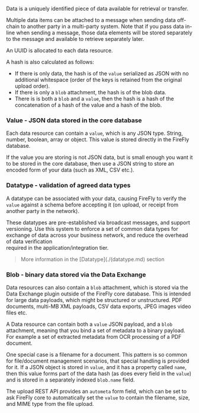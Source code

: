 Data is a uniquely identified piece of data available for retrieval or transfer.

Multiple data items can be attached to a message when sending data off-chain
to another party in a multi-party system. Note that if you pass data in-line when
sending a message, those data elements will be stored separately to the message
and available to retrieve separately later.

An UUID is allocated to each data resource.

A hash is also calculated as follows:

- If there is only data, the hash is of the `value` serialized as JSON with
  no additional whitespace (order of the keys is retained from the original
  upload order).
- If there is only a `blob` attachment, the hash is of the blob data.
- There is is both a `blob` and a `value`, then the hash is a hash of the
  concatenation of a hash of the value and a hash of the blob.

### Value - JSON data stored in the core database

Each data resource can contain a `value`, which is any JSON type. String, number,
boolean, array or object. This value is stored directly in the FireFly database.

If the value you are storing is not JSON data, but is small enough you want it to
be stored in the core database, then use a JSON string to store an encoded form
of your data (such as XML, CSV etc.).

### Datatype - validation of agreed data types

A datatype can be associated with your data, causing FireFly to verify the
`value` against a schema before accepting it (on upload, or receipt from another
party in the network).

These datatypes are pre-established via broadcast messages, and support versioning.
Use this system to enforce a set of common data types for exchange of data
across your business network, and reduce the overhead of data verification\
required in the application/integration tier.

> More information in the [Datatype](./(datatype.md) section

### Blob - binary data stored via the Data Exchange

Data resources can also contain a `blob` attachment, which is stored via the
Data Exchange plugin outside of the FireFly core database. This is intended for
large data payloads, which might be structured or unstructured. PDF documents,
multi-MB XML payloads, CSV data exports, JPEG images video files etc.

A Data resource can contain both a `value` JSON payload, and a `blob` attachment,
meaning that you bind a set of metadata to a binary payload. For example
a set of extracted metadata from OCR processing of a PDF document.

One special case is a filename for a document. This pattern
is so common for file/document management scenarios, that special handling
is provided for it.  If a JSON object is stored in `value`, and it has a property
called `name`, then this value forms part of the data hash (as does every field
in the `value`) and is stored in a separately indexed `blob.name` field.

The upload REST API provides an `autometa` form field, which can be set to ask
FireFly core to automatically set the `value` to contain the filename, size, and
MIME type from the file upload.

